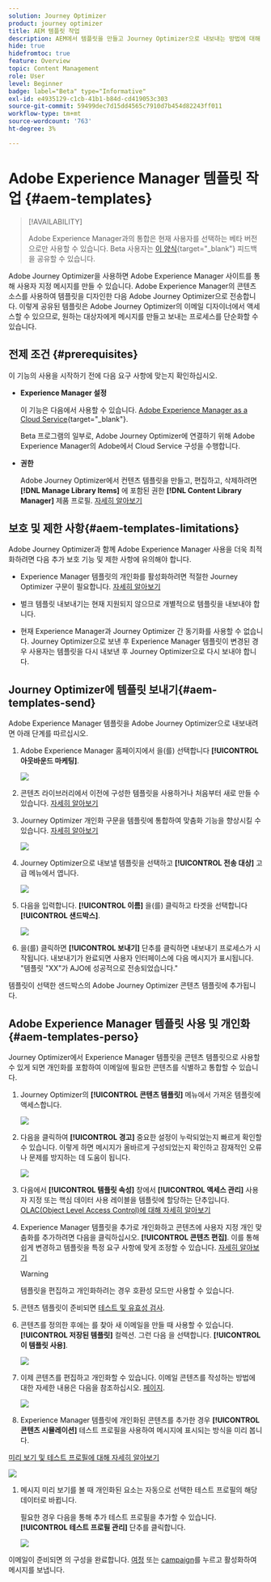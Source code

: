 ```yaml
---
solution: Journey Optimizer
product: journey optimizer
title: AEM 템플릿 작업
description: AEM에서 템플릿을 만들고 Journey Optimizer으로 내보내는 방법에 대해 알아봅니다
hide: true
hidefromtoc: true
feature: Overview
topic: Content Management
role: User
level: Beginner
badge: label="Beta" type="Informative"
exl-id: e4935129-c1cb-41b1-b84d-cd419053c303
source-git-commit: 59499dec7d15dd4565c7910d7b454d82243ff011
workflow-type: tm+mt
source-wordcount: '763'
ht-degree: 3%

---
```


# Adobe Experience Manager 템플릿 작업 {#aem-templates}

>[!AVAILABILITY]
>
>Adobe Experience Manager과의 통합은 현재 사용자를 선택하는 베타 버전으로만 사용할 수 있습니다.
> Beta 사용자는 [이 양식](https://forms.office.com/pages/responsepage.aspx?id=Wht7-jR7h0OUrtLBeN7O4Wf0cbVTQ3tCpW_unE-w8-JUN1FaNlAzNkhPSUdaSkJXVFRCNTRJNVRFSy4u){target="_blank"} 피드백을 공유할 수 있습니다.

Adobe Journey Optimizer을 사용하면 Adobe Experience Manager 사이트를 통해 사용자 지정 메시지를 만들 수 있습니다. Adobe Experience Manager의 콘텐츠 소스를 사용하여 템플릿을 디자인한 다음 Adobe Journey Optimizer으로 전송합니다. 이렇게 공유된 템플릿은 Adobe Journey Optimizer의 이메일 디자이너에서 액세스할 수 있으므로, 원하는 대상자에게 메시지를 만들고 보내는 프로세스를 단순화할 수 있습니다.

## 전제 조건 {#prerequisites}

이 기능의 사용을 시작하기 전에 다음 요구 사항에 맞는지 확인하십시오.

* **Experience Manager 설정**

  이 기능은 다음에서 사용할 수 있습니다. [Adobe Experience Manager as a Cloud Service](https://experienceleague.adobe.com/docs/experience-manager-cloud-service/content/overview/introduction.html?lang=ko-KR){target="_blank"}.

  Beta 프로그램의 일부로, Adobe Journey Optimizer에 연결하기 위해 Adobe Experience Manager의 Adobe에서 Cloud Service 구성을 수행합니다.

* **권한**

  Adobe Journey Optimizer에서 컨텐츠 템플릿을 만들고, 편집하고, 삭제하려면 **[!DNL Manage Library Items]** 에 포함된 권한 **[!DNL Content Library Manager]** 제품 프로필. [자세히 알아보기](../administration/ootb-product-profiles.md#content-library-manager)

## 보호 및 제한 사항{#aem-templates-limitations}

Adobe Journey Optimizer과 함께 Adobe Experience Manager 사용을 더욱 최적화하려면 다음 추가 보호 기능 및 제한 사항에 유의해야 합니다.

* Experience Manager 템플릿의 개인화를 활성화하려면 적절한 Journey Optimizer 구문이 필요합니다. [자세히 알아보기](../personalization/personalization-syntax.md)

* 벌크 템플릿 내보내기는 현재 지원되지 않으므로 개별적으로 템플릿을 내보내야 합니다.

* 현재 Experience Manager과 Journey Optimizer 간 동기화를 사용할 수 없습니다. Journey Optimizer으로 보낸 후 Experience Manager 템플릿이 변경된 경우 사용자는 템플릿을 다시 내보낸 후 Journey Optimizer으로 다시 보내야 합니다.

## Journey Optimizer에 템플릿 보내기{#aem-templates-send}

Adobe Experience Manager 템플릿을 Adobe Journey Optimizer으로 내보내려면 아래 단계를 따르십시오.

1. Adobe Experience Manager 홈페이지에서 을(를) 선택합니다 **[!UICONTROL 아웃바운드 마케팅]**.

   ![](assets/aem-outbound-menu.png)

1. 콘텐츠 라이브러리에서 이전에 구성한 템플릿을 사용하거나 처음부터 새로 만들 수 있습니다. [자세히 알아보기](https://experienceleague.adobe.com/docs/experience-manager-65/authoring/authoring/managing-pages.html#creating-a-new-page)

1. Journey Optimizer 개인화 구문을 템플릿에 통합하여 맞춤화 기능을 향상시킬 수 있습니다. [자세히 알아보기](../personalization/personalization-syntax.md)

   ![](assets/aem_ajo_4.png)

1. Journey Optimizer으로 내보낼 템플릿을 선택하고 **[!UICONTROL 전송 대상]** 고급 메뉴에서 엽니다.

   ![](assets/aem-advanced-menu.png)

1. 다음을 입력합니다. **[!UICONTROL 이름]** 을(를) 클릭하고 타겟을 선택합니다 **[!UICONTROL 샌드박스]**.

   ![](assets/aem-send-template-settings.png)

1. 을(를) 클릭하면 **[!UICONTROL 보내기]** 단추를 클릭하면 내보내기 프로세스가 시작됩니다. 내보내기가 완료되면 사용자 인터페이스에 다음 메시지가 표시됩니다. &quot;템플릿 &quot;XX&quot;가 AJO에 성공적으로 전송되었습니다.&quot;

템플릿이 선택한 샌드박스의 Adobe Journey Optimizer 콘텐츠 템플릿에 추가됩니다.

## Adobe Experience Manager 템플릿 사용 및 개인화{#aem-templates-perso}

Journey Optimizer에서 Experience Manager 템플릿을 콘텐츠 템플릿으로 사용할 수 있게 되면 개인화를 포함하여 이메일에 필요한 콘텐츠를 식별하고 통합할 수 있습니다.

1. Journey Optimizer의 **[!UICONTROL 콘텐츠 템플릿]** 메뉴에서 가져온 템플릿에 액세스합니다.

   ![](assets/aem_ajo_1.png)

1. 다음을 클릭하여 **[!UICONTROL 경고]** 중요한 설정이 누락되었는지 빠르게 확인할 수 있습니다. 이렇게 하면 메시지가 올바르게 구성되었는지 확인하고 잠재적인 오류나 문제를 방지하는 데 도움이 됩니다.

   ![](assets/aem_ajo_2.png)

1. 다음에서 **[!UICONTROL 템플릿 속성]** 창에서 **[!UICONTROL 액세스 관리]** 사용자 지정 또는 핵심 데이터 사용 레이블을 템플릿에 할당하는 단추입니다. [OLAC(Object Level Access Control)에 대해 자세히 알아보기](../administration/object-based-access.md)

1. Experience Manager 템플릿을 추가로 개인화하고 콘텐츠에 사용자 지정 개인 맞춤화를 추가하려면 다음을 클릭하십시오. **[!UICONTROL 콘텐츠 편집]**. 이를 통해 쉽게 변경하고 템플릿을 특정 요구 사항에 맞게 조정할 수 있습니다. [자세히 알아보기](get-started-email-design.md)

   >[!WARNING]
   >
   > 템플릿을 편집하고 개인화하려는 경우 호환성 모드만 사용할 수 있습니다.

1. 콘텐츠 템플릿이 준비되면 [테스트 및 유효성 검사](content-templates.md#test-template).

1. 콘텐츠를 정의한 후에는 를 찾아 새 이메일을 만들 때 사용할 수 있습니다. **[!UICONTROL 저장된 템플릿]** 컬렉션. 그런 다음 을 선택합니다. **[!UICONTROL 이 템플릿 사용]**.

   ![](assets/aem_ajo_3.png)

1. 이제 콘텐츠를 편집하고 개인화할 수 있습니다. 이메일 콘텐츠를 작성하는 방법에 대한 자세한 내용은 다음을 참조하십시오. [페이지](content-from-scratch.md).

   ![](assets/aem_ajo_5.png)

1. Experience Manager 템플릿에 개인화된 콘텐츠를 추가한 경우 **[!UICONTROL 콘텐츠 시뮬레이션]** 테스트 프로필을 사용하여 메시지에 표시되는 방식을 미리 봅니다.

[미리 보기 및 테스트 프로필에 대해 자세히 알아보기](../email/preview.md)

   ![](assets/aem_ajo_6.png)

1. 메시지 미리 보기를 볼 때 개인화된 요소는 자동으로 선택한 테스트 프로필의 해당 데이터로 바뀝니다.

   필요한 경우 다음을 통해 추가 테스트 프로필을 추가할 수 있습니다. **[!UICONTROL 테스트 프로필 관리]** 단추를 클릭합니다.

   ![](assets/aem_ajo_7.png)

이메일이 준비되면 의 구성을 완료합니다. [여정](../building-journeys/journey-gs.md) 또는 [campaign](../campaigns/create-campaign.md)를 누르고 활성화하여 메시지를 보냅니다.
